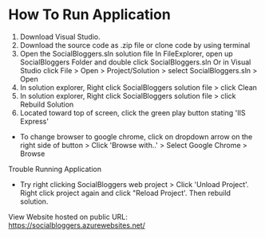 # How To Run Application
1. Download Visual Studio.
2. Download the source code as .zip file or clone code by using terminal
3. Open the SocialBloggers.sln solution file 
      In FileExplorer, open up SocialBloggers Folder and double click  SocialBloggers.sln
      Or in Visual Studio click File > Open > Project/Solution > select SocialBloggers.sln > Open
4. In solution explorer, Right click SocialBloggers solution file > click Clean
5. In solution explorer, Right click SocialBloggers solution file > click Rebuild Solution
6. Located toward top of screen, click the green play button stating 'IIS Express'
  - To change browser to google chrome, click on dropdown arrow on the right side of button > Click 'Browse with..' > Select Google Chrome > Browse
 
 Trouble Running Application
 - Try right clicking SocialBloggers web project > Click 'Unload Project'. Right click project again and click "Reload Project'. Then rebuild solution.
 
View Website hosted on public URL:
https://socialbloggers.azurewebsites.net/ 

